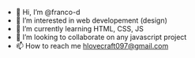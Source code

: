 - 👋 Hi, I’m @franco-d
- 👀 I’m interested in web developement (design)
- 🌱 I’m currently learning HTML, CSS, JS 
- 💞️ I’m looking to collaborate on any javascript project
- 📫 How to reach me hlovecraft097@gmail.com

<!---
franco-d/franco-d is a ✨ special ✨ repository because its `README.md` (this file) appears on your GitHub profile.
You can click the Preview link to take a look at your changes.
--->
